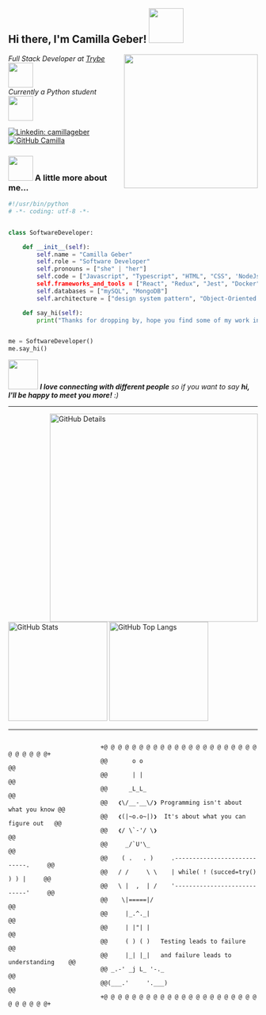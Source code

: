 <h2> Hi there, I'm Camilla Geber! <img src="https://media.giphy.com/media/mGcNjsfWAjY5AEZNw6/giphy.gif" width="70"></h2>
<img align='right' src="https://s4.aconvert.com/convert/p3r68-cdx67/atwq1-q8yjq.png" width="270">
<p><em>Full Stack Developer at <a href="https://www.betrybe.com">Trybe </a><img src="https://media2.giphy.com/media/v1.Y2lkPTc5MGI3NjExODQ1NWMyZmJkYWFmOGM5YTlhZTNiNTZhYzVlOTVjNDExODA1ZDIzNSZjdD1n/UEGwYCVTBFa9tJEf66/giphy.gif" width="50"></br>Currently a Python student </a><img src="https://i.giphy.com/media/gG9fVWJdN41NeiHhzk/giphy.webp" width="50"> 
</em></p>

[![Linkedin: camillageber](https://img.shields.io/badge/-camillageber-blue?style=flat-square&logo=Linkedin&logoColor=white&link=https://www.linkedin.com/in/camilla-geber/)](https://www.linkedin.com/in/camilla-geber/)
[![GitHub Camilla](https://img.shields.io/github/followers/camilla?label=follow&style=social)](https://github.com/camillageber)


### <img src="https://media.giphy.com/media/VgCDAzcKvsR6OM0uWg/giphy.gif" width="50"> A little more about me...

```python
#!/usr/bin/python
# -*- coding: utf-8 -*-


class SoftwareDeveloper:

    def __init__(self):
        self.name = "Camilla Geber"
        self.role = "Software Developer"
        self.pronouns = ["she" | "her"]
        self.code = ["Javascript", "Typescript", "HTML", "CSS", 'NodeJs", "Python"]
        self.frameworks_and_tools = ["React", "Redux", "Jest", "Docker", "ExpressJs"]
        self.databases = ["mySQL", "MongoDB"]
        self.architecture = ["design system pattern", "Object-Oriented Programming (POO)", "SOLID"]

    def say_hi(self):
        print("Thanks for dropping by, hope you find some of my work interesting. ;)")


me = SoftwareDeveloper()
me.say_hi()
```



<img src="https://media.giphy.com/media/LnQjpWaON8nhr21vNW/giphy.gif" width="60"> <em><b>I love connecting with different people</b> so if you want to say <b>hi, I'll be happy to meet you more!</b> :)</em>

-----

<div>
<img align="right" alt="GitHub Details" width="420px" src="http://github-profile-summary-cards.vercel.app/api/cards/profile-details?username=camillageber&theme=github_dark"/>
<!--- <img alt="GitHub Commits" width="200px" src="http://github-profile-summary-cards.vercel.app/api/cards/productive-time?username=camillageber&theme=github_dark"/> -->
<img alt="GitHub Stats" width="200px" src="http://github-profile-summary-cards.vercel.app/api/cards/stats?username=camillageber&theme=github_dark"/>
<img alt="GitHub Top Langs" width="200px" src="http://github-profile-summary-cards.vercel.app/api/cards/repos-per-language?username=camillageber&theme=github_dark"/>
</div>

-----

```

                          +@ @ @ @ @ @ @ @ @ @ @ @ @ @ @ @ @ @ @ @ @ @ @ @ @ @ @ @+
                          @@       o o                                           @@
                          @@       | |                                           @@
                          @@      _L_L_                                          @@
                          @@   ❮\/__-__\/❯ Programming isn't about what you know @@
                          @@   ❮(|~o.o~|)❯  It's about what you can figure out   @@
                          @@   ❮/ \`-'/ \❯                                       @@
                          @@     _/`U'\_                                         @@
                          @@    ( .   . )     .----------------------------.     @@
                          @@   / /     \ \    | while( ! (succed=try() ) ) |     @@
                          @@   \ |  ,  | /    '----------------------------'     @@
                          @@    \|=====|/                                        @@
                          @@     |_.^._|                                         @@
                          @@     | |"| |                                         @@
                          @@     ( ) ( )   Testing leads to failure              @@
                          @@     |_| |_|   and failure leads to understanding    @@
                          @@ _.-' _j L_ '-._                                     @@
                          @@(___.'     '.___)                                    @@
                          +@ @ @ @ @ @ @ @ @ @ @ @ @ @ @ @ @ @ @ @ @ @ @ @ @ @ @ @+

```
